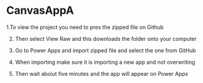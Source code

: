 # CanvasAppA
1.To view the project you need to pres the zipped file on Github 

2. Then select View Raw and this downloads the folder onto your computer 

3. Go to Power Apps and import zipped file and select the one from GitHub

4.  When importing make sure it is importing a new app and not overwriting 

5. Then wait aboiut five minutes and the app will appear on Power Apps
